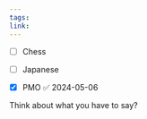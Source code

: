 ```yaml
---
tags: 
link:
---
```

- [ ] Chess
- [ ] Japanese
- [x] PMO ✅ 2024-05-06


Think about what you have to say?